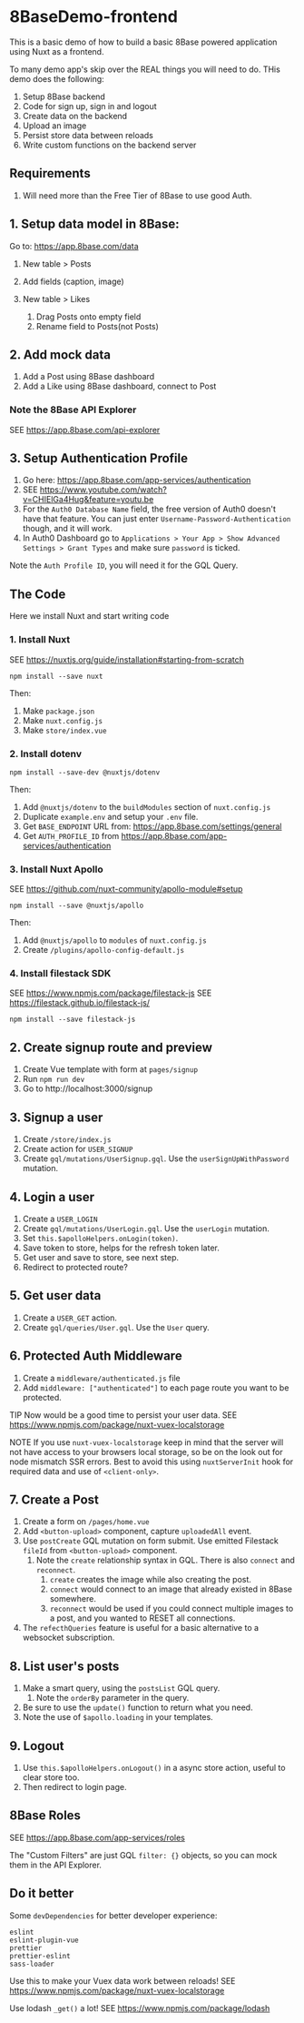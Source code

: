 # 8BaseDemo-frontend

This is a basic demo of how to build a basic 8Base powered application using Nuxt as a frontend.

To many demo app's skip over the REAL things you will need to do. THis demo does the following:

1.  Setup 8Base backend
1.  Code for sign up, sign in and logout
1.  Create data on the backend
1.  Upload an image
1.  Persist store data between reloads
1.  Write custom functions on the backend server

## Requirements

1. Will need more than the Free Tier of 8Base to use good Auth.

## 1. Setup data model in 8Base:

Go to: https://app.8base.com/data

1.  New table > Posts
2.  Add fields (caption, image)
3.  New table > Likes

    1. Drag Posts onto empty field
    2. Rename field to Posts(not Posts)

## 2. Add mock data

1.  Add a Post using 8Base dashboard
2.  Add a Like using 8Base dashboard, connect to Post

### Note the 8Base API Explorer

SEE https://app.8base.com/api-explorer

## 3. Setup Authentication Profile

1. Go here: https://app.8base.com/app-services/authentication
2. SEE https://www.youtube.com/watch?v=CHIElGa4Hug&feature=youtu.be
3. For the `Auth0 Database Name` field, the free version of Auth0 doesn't have that feature. You can just enter `Username-Password-Authentication` though, and it will work.
4. In Auth0 Dashboard go to `Applications > Your App > Show Advanced Settings > Grant Types` and make sure `password` is ticked.

Note the `Auth Profile ID`, you will need it for the GQL Query.

## The Code

Here we install Nuxt and start writing code

### 1. Install Nuxt

SEE https://nuxtjs.org/guide/installation#starting-from-scratch

```
npm install --save nuxt
```

Then:

1. Make `package.json`
1. Make `nuxt.config.js`
1. Make `store/index.vue`

### 2. Install dotenv

```
npm install --save-dev @nuxtjs/dotenv
```

Then:

1. Add `@nuxtjs/dotenv` to the `buildModules` section of `nuxt.config.js`
1. Duplicate `example.env` and setup your `.env` file.
1. Get `BASE_ENDPOINT` URL from: https://app.8base.com/settings/general
1. Get `AUTH_PROFILE_ID` from https://app.8base.com/app-services/authentication

### 3. Install Nuxt Apollo

SEE https://github.com/nuxt-community/apollo-module#setup

```
npm install --save @nuxtjs/apollo
```

Then:

1.  Add `@nuxtjs/apollo` to `modules` of `nuxt.config.js`
1.  Create `/plugins/apollo-config-default.js`

### 4. Install filestack SDK

SEE https://www.npmjs.com/package/filestack-js
SEE https://filestack.github.io/filestack-js/

```
npm install --save filestack-js
```

## 2. Create signup route and preview

1. Create Vue template with form at `pages/signup`
1. Run `npm run dev`
1. Go to http://localhost:3000/signup

## 3. Signup a user

1. Create `/store/index.js`
1. Create action for `USER_SIGNUP`
1. Create `gql/mutations/UserSignup.gql`. Use the `userSignUpWithPassword` mutation.

## 4. Login a user

1. Create a `USER_LOGIN`
1. Create `gql/mutations/UserLogin.gql`. Use the `userLogin` mutation.
1. Set `this.$apolloHelpers.onLogin(token)`.
1. Save token to store, helps for the refresh token later.
1. Get user and save to store, see next step.
1. Redirect to protected route?

## 5. Get user data

1. Create a `USER_GET` action.
1. Create `gql/queries/User.gql`. Use the `User` query.

## 6. Protected Auth Middleware

1. Create a `middleware/authenticated.js` file
1. Add `middleware: ["authenticated"]` to each page route you want to be protected.

TIP Now would be a good time to persist your user data.
SEE https://www.npmjs.com/package/nuxt-vuex-localstorage

NOTE If you use `nuxt-vuex-localstorage` keep in mind that the server will not have access to your browsers local storage, so be on the look out for node mismatch SSR errors. Best to avoid this using `nuxtServerInit` hook for required data and use of `<client-only>`.

## 7. Create a Post

1. Create a form on `/pages/home.vue`
1. Add `<button-upload>` component, capture `uploadedAll` event.
1. Use `postCreate` GQL mutation on form submit. Use emitted Filestack `fileId` from `<button-upload>` component.
   1. Note the `create` relationship syntax in GQL. There is also `connect` and `reconnect`.
      1. `create` creates the image while also creating the post.
      1. `connect` would connect to an image that already existed in 8Base somewhere.
      1. `reconnect` would be used if you could connect multiple images to a post, and you wanted to RESET all connections.
1. The `refecthQueries` feature is useful for a basic alternative to a websocket subscription.

## 8. List user's posts

1.  Make a smart query, using the `postsList` GQL query.
    1. Note the `orderBy` parameter in the query.
1.  Be sure to use the `update()` function to return what you need.
1.  Note the use of `$apollo.loading` in your templates.

## 9. Logout

1.  Use `this.$apolloHelpers.onLogout()` in a async store action, useful to clear store too.
1.  Then redirect to login page.

## 8Base Roles

SEE https://app.8base.com/app-services/roles

The "Custom Filters" are just GQL `filter: {}` objects, so you can mock them in the API Explorer.

## Do it better

Some `devDependencies` for better developer experience:

```
eslint
eslint-plugin-vue
prettier
prettier-eslint
sass-loader
```

Use this to make your Vuex data work between reloads!
SEE https://www.npmjs.com/package/nuxt-vuex-localstorage

Use lodash `_get()` a lot!
SEE https://www.npmjs.com/package/lodash
